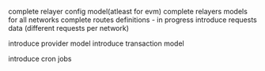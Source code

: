 complete relayer config model(atleast for evm)
complete relayers models for all networks
complete routes definitions - in progress
introduce requests data (different requests per network)

introduce provider model
introduce transaction model

introduce cron jobs

